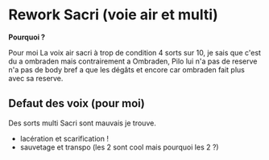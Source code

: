 # Rework Sacri (voie air et multi)

**Pourquoi ?**

Pour moi La voix air sacri à trop de condition 4 sorts sur 10, 
je sais que c'est du a ombraden mais contrairement a Ombraden, Pilo lui n'a pas de reserve n'a pas de body bref a que les dégâts et encore car ombraden fait plus avec sa reserve.

## Defaut des voix (pour moi)
Des sorts multi Sacri sont mauvais je trouve.

* lacération et scarification !
* sauvetage et transpo (les 2 sont cool mais pourquoi les 2 ?)


